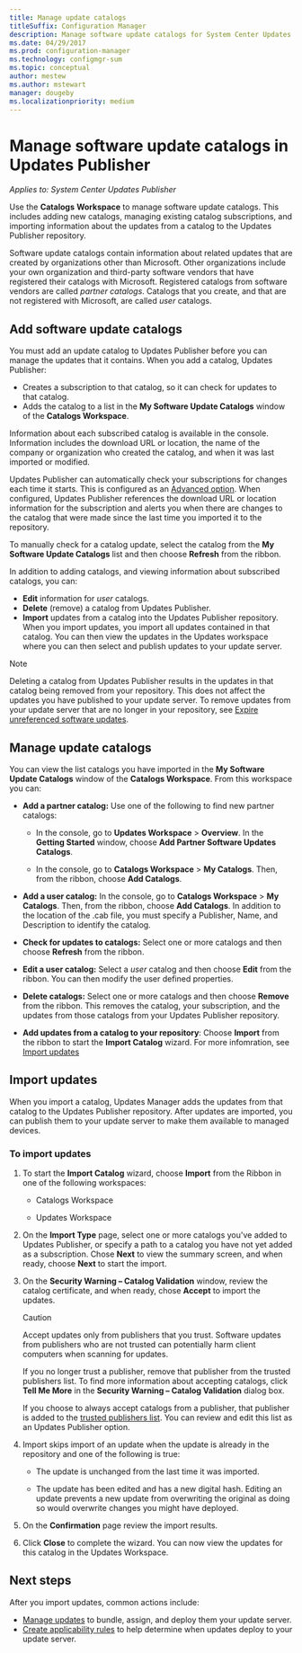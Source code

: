 ```yaml
---
title: Manage update catalogs
titleSuffix: Configuration Manager
description: Manage software update catalogs for System Center Updates Publisher
ms.date: 04/29/2017
ms.prod: configuration-manager
ms.technology: configmgr-sum
ms.topic: conceptual
author: mestew
ms.author: mstewart
manager: dougeby
ms.localizationpriority: medium
---
```

# Manage software update catalogs in Updates Publisher

*Applies to: System Center Updates Publisher*

Use the **Catalogs** **Workspace** to manage software update catalogs. This includes adding new catalogs, managing existing catalog subscriptions, and importing information about the updates from a catalog to the Updates Publisher repository.

Software update catalogs contain information about related updates that are created by organizations other than Microsoft. Other organizations include your own organization and third-party software vendors that have registered their catalogs with Microsoft. Registered catalogs from software vendors are called *partner catalogs*. Catalogs that you create, and that are not registered with Microsoft, are called *user* catalogs.

## Add software update catalogs
You must add an update catalog to Updates Publisher before you can manage the updates that it contains. When you add a catalog, Updates Publisher:
-   Creates a subscription to that catalog, so it can check for updates to that catalog.
-   Adds the catalog to a list in the **My Software Update Catalogs** window of the **Catalogs Workspace**.  

Information about each subscribed catalog is available in the console. Information includes the download URL or location, the name of the company or organization who created the catalog, and when it was last imported or modified.

Updates Publisher can automatically check your subscriptions for changes each time it starts. This is configured as an [Advanced option](updates-publisher-options.md#advanced). When configured, Updates Publisher references the download URL or location information for the subscription and alerts you when there are changes to the catalog that were made since the last time you imported it to the repository.

To manually check for a catalog update, select the catalog from the **My Software Update Catalogs** list and then choose **Refresh** from the ribbon.

In addition to adding catalogs, and viewing information about subscribed catalogs, you can:
-  **Edit** information for *user* catalogs.
-  **Delete** (remove) a catalog from Updates Publisher.
-  **Import** updates from a catalog into the Updates Publisher repository. When you import updates, you import all updates contained in that catalog. You can then view the updates in the Updates workspace where you can then select and publish updates to your update server.

> [!NOTE]   
> Deleting a catalog from Updates Publisher results in the updates in that catalog being removed from your repository. This does not affect the updates you have published to your update server. To remove updates from your update server that are no longer in your repository, see [Expire unreferenced software updates](updates-publisher-options.md#expire-unreferenced-software-updates).

## Manage update catalogs
You can view the list catalogs you have imported in the **My Software Update Catalogs** window of the **Catalogs Workspace**. From this workspace you can:

-   **Add a partner catalog:** Use one of the following to find new partner catalogs:

    -   In the console, go to **Updates Workspace** > **Overview**. In the **Getting Started** window, choose **Add Partner Software Updates Catalogs**.

    -   In the console, go to **Catalogs Workspace** > **My Catalogs**. Then, from the ribbon, choose **Add Catalogs**.

-   **Add a user catalog:** In the console, go to **Catalogs Workspace** > **My Catalogs**. Then, from the ribbon, choose **Add Catalogs**. In addition to the location of the .cab file, you must specify a Publisher, Name, and Description to identify the catalog.


-   **Check for updates to catalogs:** Select one or more catalogs and then choose **Refresh** from the ribbon.

-   **Edit a user catalog:** Select a *user* catalog and then choose **Edit** from the ribbon. You can then modify the user defined properties.

-   **Delete catalogs:** Select one or more catalogs and then choose **Remove** from the ribbon. This removes the catalog, your subscription, and the updates from those catalogs from your Updates Publisher repository.

-   **Add updates from a catalog to your repository**: Choose **Import** from the ribbon to start the **Import Catalog** wizard. For more infomration, see [Import updates](#import-updates)

## Import updates
When you import a catalog, Updates Manager adds the updates from that catalog to the Updates Publisher repository. After updates are imported, you can publish them to your update server to make them available to managed devices.

### To import updates
1. To start the **Import Catalog** wizard, choose **Import** from the Ribbon in one of the following workspaces:

   -   Catalogs Workspace

   -   Updates Workspace

2. On the **Import Type** page, select one or more catalogs you've added to Updates Publisher, or specify a path to a catalog you have not yet added as a subscription. Chose **Next** to view the summary screen, and when ready, choose **Next** to start the import.

3. On the **Security Warning – Catalog Validation** window, review the catalog certificate, and when ready, chose **Accept** to import the updates.

   > [!CAUTION]
   > Accept updates only from publishers that you trust. Software updates from publishers who are not trusted can potentially harm client computers when scanning for updates.
   > 
   >  If you no longer trust a publisher, remove that publisher from the trusted publishers list. To find more information about accepting catalogs, click **Tell Me More** in the **Security Warning – Catalog Validation** dialog box.

   If you choose to always accept catalogs from a publisher, that publisher is added to the [trusted publishers list](updates-publisher-options.md#trusted-publishers). You can review and edit this list as an Updates Publisher option.

4. Import skips import of an update when the update is already in the repository and one of the following is true:

   -   The update is unchanged from the last time it was imported.

   -   The update has been edited and has a new digital hash. Editing an update prevents a new update from overwriting the original as doing so would overwrite changes you might have deployed.

5. On the **Confirmation** page review the import results.

6. Click **Close** to complete the wizard. You can now view the updates for this catalog in the Updates Workspace.

## Next steps
After you import updates, common actions include:
-   [Manage updates](manage-updates-with-updates-publisher.md) to bundle, assign, and deploy them your update server.
-   [Create applicability rules](updates-publisher-applicability-rules.md) to help determine when updates deploy to your update server.
